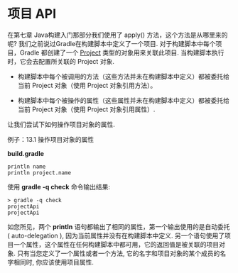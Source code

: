# 项目 API

在第七章 Java构建入门那部分我们使用了 apply() 方法，这个方法是从哪里来的呢? 我们之前说过Gradle在构建脚本中定义了一个项目. 对于构建脚本中每个项目，Gradle 都创建了一个 [Project](http://gradle.org/docs/current/dsl/org.gradle.api.Project.html) 类型的对象用来关联此项目. 当构建脚本执行时，它会去配置所关联的 Project 对象.

 * 构建脚本中每个被调用的方法（这些方法并未在构建脚本中定义）都被委托给当前 Project 对象（使用 Project 对象引用方法）。

 * 构建脚本中每个被操作的属性（这些属性并未在构建脚本中定义）都被委托给当前 Project 对象（使用 Project 对象引用属性）.

让我们尝试下如何操作项目对象的属性.

例子：13.1 操作项目对象的属性

 **build.gradle**

    println name
    println project.name


使用 **gradle -q check** 命令输出结果: 

    > gradle -q check
    projectApi
    projectApi

如您所见，两个 **println** 语句都输出了相同的属性，第一个输出使用的是自动委托 ( auto-delegation ), 因为当前属性并没有在构建脚本中定义. 另一个语句使用了项目一个属性，这个属性在任何构建脚本中都可用，它的返回值是被关联的项目对象.  只有当您定义了一个属性或者一个方法, 它的名字和项目对象的某个成员的名字相同时, 你应该使用项目属性. 







